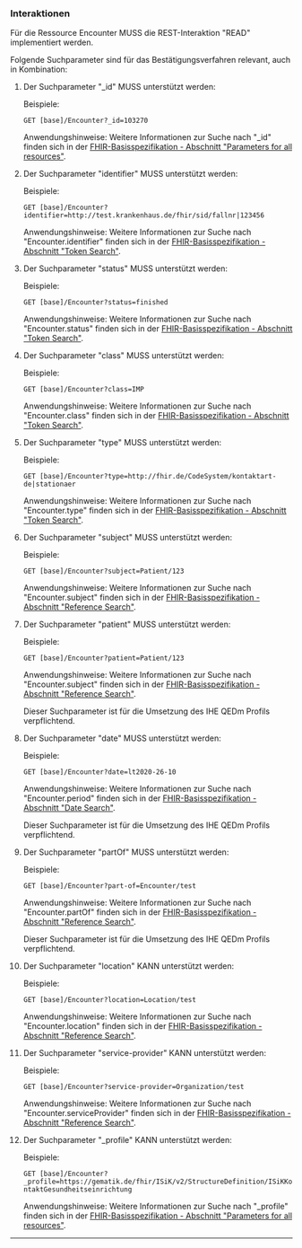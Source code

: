 ### Interaktionen

Für die Ressource Encounter MUSS die REST-Interaktion "READ" implementiert werden.

Folgende Suchparameter sind für das Bestätigungsverfahren relevant, auch in Kombination:

1. Der Suchparameter "_id" MUSS unterstützt werden:

    Beispiele:

    ```GET [base]/Encounter?_id=103270```

    Anwendungshinweise: Weitere Informationen zur Suche nach "_id" finden sich in der [FHIR-Basisspezifikation - Abschnitt "Parameters for all resources"](http://hl7.org/fhir/R4/search.html#all).

1. Der Suchparameter "identifier" MUSS unterstützt werden:

    Beispiele:

    ```GET [base]/Encounter?identifier=http://test.krankenhaus.de/fhir/sid/fallnr|123456```

    Anwendungshinweise: Weitere Informationen zur Suche nach "Encounter.identifier" finden sich in der [FHIR-Basisspezifikation - Abschnitt "Token Search"](http://hl7.org/fhir/R4/search.html#token).

1. Der Suchparameter "status" MUSS unterstützt werden:

    Beispiele:

    ```GET [base]/Encounter?status=finished```

    Anwendungshinweise: Weitere Informationen zur Suche nach "Encounter.status" finden sich in der [FHIR-Basisspezifikation - Abschnitt "Token Search"](http://hl7.org/fhir/R4/search.html#token).

1. Der Suchparameter "class" MUSS unterstützt werden:

    Beispiele:

    ```GET [base]/Encounter?class=IMP```

    Anwendungshinweise: Weitere Informationen zur Suche nach "Encounter.class" finden sich in der [FHIR-Basisspezifikation - Abschnitt "Token Search"](http://hl7.org/fhir/R4/search.html#token).

1. Der Suchparameter "type" MUSS unterstützt werden:

    Beispiele:

    ```GET [base]/Encounter?type=http://fhir.de/CodeSystem/kontaktart-de|stationaer```

    Anwendungshinweise: Weitere Informationen zur Suche nach "Encounter.type" finden sich in der [FHIR-Basisspezifikation - Abschnitt "Token Search"](http://hl7.org/fhir/R4/search.html#token).

1. Der Suchparameter "subject" MUSS unterstützt werden:

   Beispiele:

    ```GET [base]/Encounter?subject=Patient/123```

    Anwendungshinweise: Weitere Informationen zur Suche nach "Encounter.subject" finden sich in der [FHIR-Basisspezifikation - Abschnitt "Reference Search"](https://www.hl7.org/fhir/search.html#reference).

1. Der Suchparameter "patient" MUSS unterstützt werden:

   Beispiele:

    ```GET [base]/Encounter?patient=Patient/123```

    Anwendungshinweise: Weitere Informationen zur Suche nach "Encounter.subject" finden sich in der [FHIR-Basisspezifikation - Abschnitt "Reference Search"](https://www.hl7.org/fhir/search.html#reference).

    Dieser Suchparameter ist für die Umsetzung des IHE QEDm Profils verpflichtend.

1. Der Suchparameter "date" MUSS unterstützt werden:

   Beispiele:

    ```GET [base]/Encounter?date=lt2020-26-10```

    Anwendungshinweise: Weitere Informationen zur Suche nach "Encounter.period" finden sich in der [FHIR-Basisspezifikation - Abschnitt "Date Search"](http://hl7.org/fhir/R4/search.html#date).

    Dieser Suchparameter ist für die Umsetzung des IHE QEDm Profils verpflichtend.

1. Der Suchparameter "partOf" MUSS unterstützt werden:

    Beispiele:

    ```GET [base]/Encounter?part-of=Encounter/test```

    Anwendungshinweise: Weitere Informationen zur Suche nach "Encounter.partOf" finden sich in der [FHIR-Basisspezifikation - Abschnitt "Reference Search"](https://www.hl7.org/fhir/search.html#reference).

    Dieser Suchparameter ist für die Umsetzung des IHE QEDm Profils verpflichtend.

1. Der Suchparameter "location" KANN unterstützt werden:

    Beispiele:

    ```GET [base]/Encounter?location=Location/test```

    Anwendungshinweise: Weitere Informationen zur Suche nach "Encounter.location" finden sich in der [FHIR-Basisspezifikation - Abschnitt "Reference Search"](https://www.hl7.org/fhir/search.html#reference).

1. Der Suchparameter "service-provider" KANN unterstützt werden:

    Beispiele:

    ```GET [base]/Encounter?service-provider=Organization/test```

    Anwendungshinweise: Weitere Informationen zur Suche nach "Encounter.serviceProvider" finden sich in der [FHIR-Basisspezifikation - Abschnitt "Reference Search"](https://www.hl7.org/fhir/search.html#reference).

1. Der Suchparameter "_profile" KANN unterstützt werden:

    Beispiele:

    ```GET [base]/Encounter?_profile=https://gematik.de/fhir/ISiK/v2/StructureDefinition/ISiKKontaktGesundheitseinrichtung```

    Anwendungshinweise: Weitere Informationen zur Suche nach "_profile" finden sich in der [FHIR-Basisspezifikation - Abschnitt "Parameters for all resources"](http://hl7.org/fhir/R4/search.html#all).

---
    
